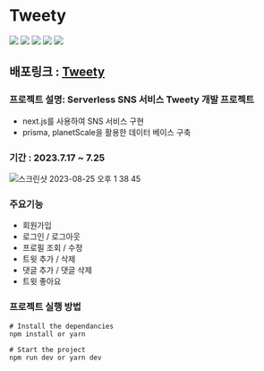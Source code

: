 # Tweety

<div>
<img src="https://img.shields.io/badge/Next.JS-000000?style=flat&logo=Next.js&logoColor=white" />
<img src="https://img.shields.io/badge/tailwindCSS-06B6D4?style=flat&logo=tailwindCSS&logoColor=white" />
<img src="https://img.shields.io/badge/Typescript-3178C6?style=flat-square&logo=Typescript&logoColor=white"/>
<img src="https://img.shields.io/badge/Prisma-2D3748?style=flat-square&logo=prisma&logoColor=white"/>
<img src="https://img.shields.io/badge/SWR-eee?style=flat-square&logo=swr&logoColor=white"/>
</div>

## 배포링크 : [Tweety](https://tweety-gz44cvyx8-chaewon0128.vercel.app)

### 프로젝트 설명: Serverless SNS 서비스 Tweety 개발 프로젝트
- next.js를 사용하여 SNS 서비스 구현
- prisma, planetScale을 활용한 데이터 베이스 구축
  
### 기간 : 2023.7.17 ~ 7.25

![스크린샷 2023-08-25 오후 1 38 45](https://github.com/chaewon0128/tweety/assets/119389600/d05763a9-68ae-41ae-a1f3-fcd2a671c549)


### 주요기능 
- 회원가입
- 로그인 / 로그아웃
- 프로필 조회 / 수정
- 트윗 추가 / 삭제
- 댓글 추가 / 댓글 삭제
- 트윗 좋아요

### 프로젝트 실행 방법
  ```
# Install the dependancies
npm install or yarn

# Start the project
npm run dev or yarn dev
  ```

